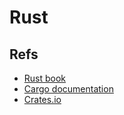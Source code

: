 # Rust

## Refs
* [Rust book](https://doc.rust-lang.org/book)
* [Cargo documentation](https://doc.rust-lang.org/cargo/)
* [Crates.io](https://crates.io/)